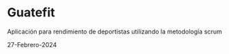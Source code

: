 # Guatefit
Aplicación para rendimiento de deportistas utilizando la metodología scrum

27-Febrero-2024
